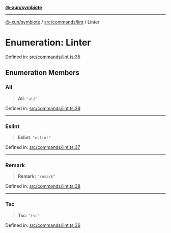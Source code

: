 [**@-xun/symbiote**](../../../../README.md)

***

[@-xun/symbiote](../../../../README.md) / [src/commands/lint](../README.md) / Linter

# Enumeration: Linter

Defined in: [src/commands/lint.ts:35](https://github.com/Xunnamius/symbiote/blob/4f71380506e8b2505a907d817794b6730bca4f95/src/commands/lint.ts#L35)

## Enumeration Members

### All

> **All**: `"all"`

Defined in: [src/commands/lint.ts:39](https://github.com/Xunnamius/symbiote/blob/4f71380506e8b2505a907d817794b6730bca4f95/src/commands/lint.ts#L39)

***

### Eslint

> **Eslint**: `"eslint"`

Defined in: [src/commands/lint.ts:37](https://github.com/Xunnamius/symbiote/blob/4f71380506e8b2505a907d817794b6730bca4f95/src/commands/lint.ts#L37)

***

### Remark

> **Remark**: `"remark"`

Defined in: [src/commands/lint.ts:38](https://github.com/Xunnamius/symbiote/blob/4f71380506e8b2505a907d817794b6730bca4f95/src/commands/lint.ts#L38)

***

### Tsc

> **Tsc**: `"tsc"`

Defined in: [src/commands/lint.ts:36](https://github.com/Xunnamius/symbiote/blob/4f71380506e8b2505a907d817794b6730bca4f95/src/commands/lint.ts#L36)
